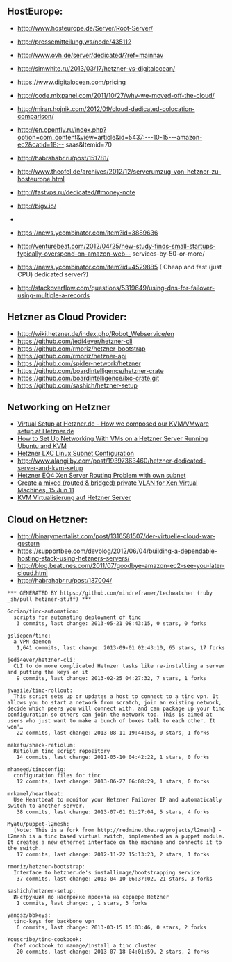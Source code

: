 

## HostEurope:
  - http://www.hosteurope.de/Server/Root-Server/
  - http://pressemitteilung.ws/node/435112



  - http://www.ovh.de/server/dedicated/?ref=mainnav
  - http://simwhite.ru/2013/03/17/hetzner-vs-digitalocean/
  - https://www.digitalocean.com/pricing
  - http://code.mixpanel.com/2011/10/27/why-we-moved-off-the-cloud/
  - http://miran.hojnik.com/2012/09/cloud-dedicated-colocation-comparison/
  - http://en.openfly.ru/index.php?option=com_content&view=article&id=5437:---10-15---amazon-ec2&catid=18:-- saas&Itemid=70
  - http://habrahabr.ru/post/151781/
  - http://www.theofel.de/archives/2012/12/serverumzug-von-hetzner-zu-hosteurope.html
  - http://fastvps.ru/dedicated/#money-note
  - http://bigv.io/
  -
  - https://news.ycombinator.com/item?id=3889636
  - http://venturebeat.com/2012/04/25/new-study-finds-small-startups-typically-overspend-on-amazon-web-- services-by-50-or-more/
  - https://news.ycombinator.com/item?id=4529885 ( Cheap and fast (just CPU) dedicated server?)
  - http://stackoverflow.com/questions/5319649/using-dns-for-failover-using-multiple-a-records




## Hetzner as Cloud Provider:
  - http://wiki.hetzner.de/index.php/Robot_Webservice/en
  - https://github.com/jedi4ever/hetzner-cli
  - https://github.com/rmoriz/hetzner-bootstrap
  - https://github.com/rmoriz/hetzner-api
  - https://github.com/spider-network/hetzner
  - https://github.com/boardintelligence/hetzner-crate
  - https://github.com/boardintelligence/lxc-crate.git
  - https://github.com/sashich/hetzner-setup



## Networking on Hetzner
  - [Virtual Setup at Hetzner.de - How we composed our KVM/VMware setup at Hetzner.de](http://www.compa.nl/hetznervmware/)
  - [How to Set Up Networking With VMs on a Hetzner Server Running Ubuntu and KVM](http://www.lukaszielinski.de/blog/posts/2012/07/03/hetzner-server-vm-network-config/)
  - [Hetzner LXC Linux Subnet Configuration](http://www.jotschi.de/Technik/2012/04/17/hetzner-lxc-linux-subnet-configuration.html)
  - http://www.alangilby.com/post/19397363460/hetzner-dedicated-server-and-kvm-setup
  - [Hetzner EQ4 Xen Server Routing Problem with own subnet](http://www.spamcollect.com/archives/101)
  - [Create a mixed (routed & bridged) private VLAN for Xen Virtual Machines, 15 Jun 11](http://tipstricks.itmatrix.eu/?p=681)
  - [KVM Virtualisierung auf Hetzner Server](http://www.mhampicke.de/artikel/view/2)




## Cloud on Hetzner:
  - http://binarymentalist.com/post/1316581507/der-virtuelle-cloud-war-gestern
  - https://supportbee.com/devblog/2012/06/04/building-a-dependable-hosting-stack-using-hetzners-servers/
  - http://blog.beatunes.com/2011/07/goodbye-amazon-ec2-see-you-later-cloud.html
  - http://habrahabr.ru/post/137004/

<!-- PROJECTS_LIST_START -->
    *** GENERATED BY https://github.com/mindreframer/techwatcher (ruby _sh/pull hetzner-stuff) *** 

    Gorian/tinc-automation:
      scripts for automating deployment of tinc
       3 commits, last change: 2013-05-21 08:43:15, 0 stars, 0 forks

    gsliepen/tinc:
      a VPN daemon
       1,641 commits, last change: 2013-09-01 02:43:10, 65 stars, 17 forks

    jedi4ever/hetzner-cli:
      CLI to do more complicated Hetnzer tasks like re-installing a server and putting the keys on it
       9 commits, last change: 2013-02-25 04:27:32, 7 stars, 1 forks

    jvasile/tinc-rollout:
      This script sets up or updates a host to connect to a tinc vpn. It allows you to start a network from scratch, join an existing network, decide which peers you will connect with, and can package up your tinc configuration so others can join the network too. This is aimed at users who just want to make a bunch of boxes talk to each other. It won'…
       22 commits, last change: 2013-08-11 19:44:58, 0 stars, 1 forks

    makefu/shack-retiolum:
      Retiolum tinc script repository
       14 commits, last change: 2011-05-10 04:42:22, 1 stars, 0 forks

    mhameed/tincconfig:
      configuration files for tinc
       12 commits, last change: 2013-06-27 06:08:29, 1 stars, 0 forks

    mrkamel/heartbeat:
      Use Heartbeat to monitor your Hetzner Failover IP and automatically switch to another server.
       38 commits, last change: 2013-07-01 01:27:04, 5 stars, 4 forks

    Myatu/puppet-l2mesh:
      [Note: This is a fork from http://redmine.the.re/projects/l2mesh] - l2mesh is a tinc based virtual switch, implemented as a puppet module. It creates a new ethernet interface on the machine and connects it to the switch.
       17 commits, last change: 2012-11-22 15:13:23, 2 stars, 1 forks

    rmoriz/hetzner-bootstrap:
      Interface to hetzner.de's installimage/bootstrapping service
       37 commits, last change: 2013-04-10 06:37:02, 21 stars, 3 forks

    sashich/hetzner-setup:
      Инструкция по настройке проекта на сервере Hetzner
       1 commits, last change: , 1 stars, 3 forks

    yanosz/bbkeys:
      tinc-keys for backbone vpn
       6 commits, last change: 2013-03-15 15:03:46, 0 stars, 2 forks

    Youscribe/tinc-cookbook:
      Chef cookbook to manage/install a tinc cluster
       20 commits, last change: 2013-07-18 04:01:59, 2 stars, 2 forks
<!-- PROJECTS_LIST_END -->
